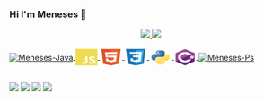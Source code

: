 ### Hi I'm Meneses 🖖 

<div align="center">
  <a href="https://github.com/DiogoMeneses-stack">
  
  <img height="180em" src="https://github-readme-stats.vercel.app/api?username=DiogoMeneses-stack&show_icons=false&theme=dark&include_all_commits=true&count_private=true"/>

<img height="180em" src="https://github-readme-stats.vercel.app/api/top-langs/?username=DiogoMeneses-stack&layout=compact&langs_count=7&theme=dark"/>
</div>
<div style="display: inline_block"><br>
  <img align="center" alt="Meneses-Java" height="30" width="40" src="https://img.shields.io/badge/java-%23ED8B00.svg?style=for-the-badge&logo=java&logoColor=white">
  <img align="center" alt="Meneses-js" height="30" width="40" src="https://raw.githubusercontent.com/devicons/devicon/master/icons/javascript/javascript-plain.svg">
  <img align="center" alt="Meneses-HTML" height="30" width="40" src="https://raw.githubusercontent.com/devicons/devicon/master/icons/html5/html5-original.svg">
  <img align="center" alt="Meneses-CSS" height="30" width="40" src="https://raw.githubusercontent.com/devicons/devicon/master/icons/css3/css3-original.svg">
  <img align="center" alt="Meneses-Python" height="30" width="40" src="https://raw.githubusercontent.com/devicons/devicon/master/icons/python/python-original.svg">
  <img align="center" alt="Meneses-Csharp" height="30" width="40" src="https://raw.githubusercontent.com/devicons/devicon/master/icons/csharp/csharp-original.svg">
  <img align="center" alt="Meneses-Ps" height="30" width="120" src="https://img.shields.io/badge/adobe%20photoshop-%2331A8FF.svg?style=for-the-badge&logo=adobe%20photoshop&logoColor=white">
</div>
  
  ##
 
<div> 
  <a href="https://www.linkedin.com/in/diogo-meneses" target="_blank"><img src="https://img.shields.io/badge/linkedin-%230077B5.svg?style=for-the-badge&logo=linkedin&logoColor=white" target="_blank"></a>
  <a href="https://instagram.com/dhart_es" target="_blank"><img src="https://img.shields.io/badge/-Instagram-%23E4405F?style=for-the-badge&logo=instagram&logoColor=white" target="_blank"></a>
  <a href = "mailto:henriquediogo434@gmail.com"><img src="https://img.shields.io/badge/-Gmail-%23333?style=for-the-badge&logo=gmail&logoColor=white" target="_blank"></a>
   <a href = "https://twitter.com/DiogoMenesesJa1"><img src="https://img.shields.io/badge/Twitter-%231DA1F2.svg?style=for-the-badge&logo=Twitter&logoColor=white"></a>
</div>
